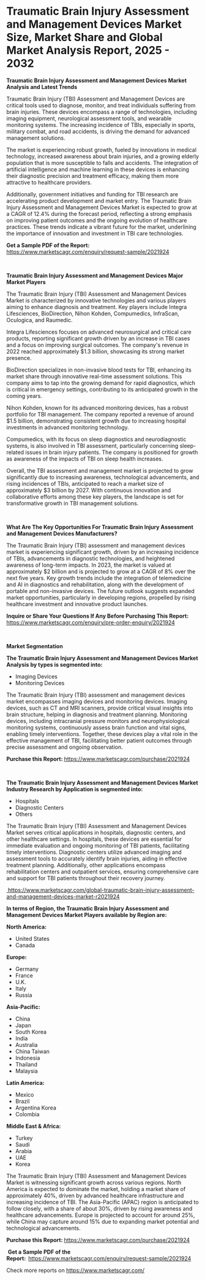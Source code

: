 <p><h1>Traumatic Brain Injury Assessment and Management Devices Market Size, Market Share and Global Market Analysis Report, 2025 - 2032</h1></p><p><strong>Traumatic Brain Injury Assessment and Management Devices Market Analysis and Latest Trends</strong></p>
<p><p>Traumatic Brain Injury (TBI) Assessment and Management Devices are critical tools used to diagnose, monitor, and treat individuals suffering from brain injuries. These devices encompass a range of technologies, including imaging equipment, neurological assessment tools, and wearable monitoring systems. The increasing incidence of TBIs, especially in sports, military combat, and road accidents, is driving the demand for advanced management solutions. </p><p>The market is experiencing robust growth, fueled by innovations in medical technology, increased awareness about brain injuries, and a growing elderly population that is more susceptible to falls and accidents. The integration of artificial intelligence and machine learning in these devices is enhancing their diagnostic precision and treatment efficacy, making them more attractive to healthcare providers. </p><p>Additionally, government initiatives and funding for TBI research are accelerating product development and market entry. The Traumatic Brain Injury Assessment and Management Devices Market is expected to grow at a CAGR of 12.4% during the forecast period, reflecting a strong emphasis on improving patient outcomes and the ongoing evolution of healthcare practices. These trends indicate a vibrant future for the market, underlining the importance of innovation and investment in TBI care technologies.</p></p>
<p><strong>Get a Sample PDF of the Report:&nbsp;</strong> <a href="https://www.marketscagr.com/enquiry/request-sample/2021924?utm_campaign=2453&utm_medium=2&utm_source=Github&utm_content=ia&utm_term=29032025&utm_id=traumatic-brain-injury-assessment-and-management-devices">https://www.marketscagr.com/enquiry/request-sample/2021924</a></p>
<p>&nbsp;</p>
<p><strong>Traumatic Brain Injury Assessment and Management Devices Major Market Players</strong></p>
<p><p>The Traumatic Brain Injury (TBI) Assessment and Management Devices Market is characterized by innovative technologies and various players aiming to enhance diagnosis and treatment. Key players include Integra Lifesciences, BioDirection, Nihon Kohden, Compumedics, InfraScan, Oculogica, and Raumedic. </p><p>Integra Lifesciences focuses on advanced neurosurgical and critical care products, reporting significant growth driven by an increase in TBI cases and a focus on improving surgical outcomes. The company's revenue in 2022 reached approximately $1.3 billion, showcasing its strong market presence.</p><p>BioDirection specializes in non-invasive blood tests for TBI, enhancing its market share through innovative real-time assessment solutions. This company aims to tap into the growing demand for rapid diagnostics, which is critical in emergency settings, contributing to its anticipated growth in the coming years.</p><p>Nihon Kohden, known for its advanced monitoring devices, has a robust portfolio for TBI management. The company reported a revenue of around $1.5 billion, demonstrating consistent growth due to increasing hospital investments in advanced monitoring technology.</p><p>Compumedics, with its focus on sleep diagnostics and neurodiagnostic systems, is also involved in TBI assessment, particularly concerning sleep-related issues in brain injury patients. The company is positioned for growth as awareness of the impacts of TBI on sleep health increases.</p><p>Overall, the TBI assessment and management market is projected to grow significantly due to increasing awareness, technological advancements, and rising incidences of TBIs, anticipated to reach a market size of approximately $3 billion by 2027. With continuous innovation and collaborative efforts among these key players, the landscape is set for transformative growth in TBI management solutions.</p></p>
<p>&nbsp;</p>
<p><strong>What Are The Key Opportunities For Traumatic Brain Injury Assessment and Management Devices Manufacturers?</strong></p>
<p><p>The Traumatic Brain Injury (TBI) assessment and management devices market is experiencing significant growth, driven by an increasing incidence of TBIs, advancements in diagnostic technologies, and heightened awareness of long-term impacts. In 2023, the market is valued at approximately $2 billion and is projected to grow at a CAGR of 8% over the next five years. Key growth trends include the integration of telemedicine and AI in diagnostics and rehabilitation, along with the development of portable and non-invasive devices. The future outlook suggests expanded market opportunities, particularly in developing regions, propelled by rising healthcare investment and innovative product launches.</p></p>
<p><strong>Inquire or Share Your Questions If Any Before Purchasing This Report:</strong> <a href="https://www.marketscagr.com/enquiry/pre-order-enquiry/2021924?utm_campaign=2453&utm_medium=2&utm_source=Github&utm_content=ia&utm_term=29032025&utm_id=traumatic-brain-injury-assessment-and-management-devices">https://www.marketscagr.com/enquiry/pre-order-enquiry/2021924</a></p>
<p>&nbsp;</p>
<p><strong>Market Segmentation</strong></p>
<p><strong>The Traumatic Brain Injury Assessment and Management Devices Market Analysis by types is segmented into:</strong></p>
<p><ul><li>Imaging Devices</li><li>Monitoring Devices</li></ul></p>
<p><p>The Traumatic Brain Injury (TBI) assessment and management devices market encompasses imaging devices and monitoring devices. Imaging devices, such as CT and MRI scanners, provide critical visual insights into brain structure, helping in diagnosis and treatment planning. Monitoring devices, including intracranial pressure monitors and neurophysiological monitoring systems, continuously assess brain function and vital signs, enabling timely interventions. Together, these devices play a vital role in the effective management of TBI, facilitating better patient outcomes through precise assessment and ongoing observation.</p></p>
<p><strong>Purchase this Report:&nbsp;</strong><a href="https://www.marketscagr.com/purchase/2021924?utm_campaign=2453&utm_medium=2&utm_source=Github&utm_content=ia&utm_term=29032025&utm_id=traumatic-brain-injury-assessment-and-management-devices">https://www.marketscagr.com/purchase/2021924</a></p>
<p>&nbsp;</p>
<p><strong>The Traumatic Brain Injury Assessment and Management Devices Market Industry Research by Application is segmented into:</strong></p>
<p><ul><li>Hospitals</li><li>Diagnostic Centers</li><li>Others</li></ul></p>
<p><p>The Traumatic Brain Injury (TBI) Assessment and Management Devices Market serves critical applications in hospitals, diagnostic centers, and other healthcare settings. In hospitals, these devices are essential for immediate evaluation and ongoing monitoring of TBI patients, facilitating timely interventions. Diagnostic centers utilize advanced imaging and assessment tools to accurately identify brain injuries, aiding in effective treatment planning. Additionally, other applications encompass rehabilitation centers and outpatient services, ensuring comprehensive care and support for TBI patients throughout their recovery journey.</p></p>
<p><a href="https://www.marketscagr.com/global-traumatic-brain-injury-assessment-and-management-devices-market-r2021924?utm_campaign=2453&utm_medium=2&utm_source=Github&utm_content=ia&utm_term=29032025&utm_id=traumatic-brain-injury-assessment-and-management-devices">&nbsp;https://www.marketscagr.com/global-traumatic-brain-injury-assessment-and-management-devices-market-r2021924</a></p>
<p><strong>In terms of Region, the Traumatic Brain Injury Assessment and Management Devices Market Players available by Region are:</strong></p>
<p>
    <p> <strong> North America: </strong>
        <ul>
            <li>United States</li>
            <li>Canada</li>
        </ul>
        </p> 
    <p> <strong> Europe: </strong>
        <ul>
            <li>Germany</li>
            <li>France</li>
            <li>U.K.</li>
            <li>Italy</li>
            <li>Russia</li>
        </ul>
        </p> 
    <p> <strong> Asia-Pacific: </strong>
        <ul>
            <li>China</li>
            <li>Japan</li>
            <li>South Korea</li>
            <li>India</li>
            <li>Australia</li>
            <li>China Taiwan</li>
            <li>Indonesia</li>
            <li>Thailand</li>
            <li>Malaysia</li>
        </ul>
        </p> 
    <p> <strong> Latin America: </strong>
        <ul>
            <li>Mexico</li>
            <li>Brazil</li>
            <li>Argentina Korea</li>
            <li>Colombia</li>
        </ul>
        </p> 
    <p> <strong> Middle East & Africa: </strong>
        <ul>
            <li>Turkey</li>
            <li>Saudi</li>
            <li>Arabia</li>
            <li>UAE</li>
            <li>Korea</li>
        </ul>
    </p>
    </p>
<p><p>The Traumatic Brain Injury (TBI) Assessment and Management Devices Market is witnessing significant growth across various regions. North America is expected to dominate the market, holding a market share of approximately 40%, driven by advanced healthcare infrastructure and increasing incidence of TBI. The Asia-Pacific (APAC) region is anticipated to follow closely, with a share of about 30%, driven by rising awareness and healthcare advancements. Europe is projected to account for around 25%, while China may capture around 15% due to expanding market potential and technological advancements.</p></p>
<p><strong>Purchase this Report: </strong><a href="https://www.marketscagr.com/purchase/2021924?utm_campaign=2453&utm_medium=2&utm_source=Github&utm_content=ia&utm_term=29032025&utm_id=traumatic-brain-injury-assessment-and-management-devices">https://www.marketscagr.com/purchase/2021924</a></p>
<p>&nbsp;<strong>Get a Sample PDF of the Report:&nbsp;&nbsp;</strong><a href="https://www.marketscagr.com/enquiry/request-sample/2021924?utm_campaign=2453&utm_medium=2&utm_source=Github&utm_content=ia&utm_term=29032025&utm_id=traumatic-brain-injury-assessment-and-management-devices">https://www.marketscagr.com/enquiry/request-sample/2021924</a></p>
<p><strong></strong></p>
<p>Check more reports on <a href="https://www.marketscagr.com/?utm_campaign=2453&utm_medium=2&utm_source=Github&utm_content=ia&utm_term=29032025&utm_id=traumatic-brain-injury-assessment-and-management-devices">https://www.marketscagr.com/</a></p>